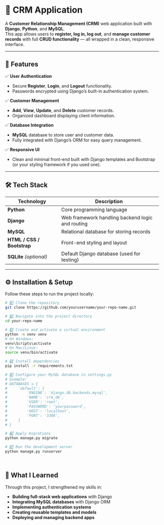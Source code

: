 # 🧩 CRM Application

A **Customer Relationship Management (CRM)** web application built with **Django**, **Python**, and **MySQL**.  
This app allows users to **register, log in, log out**, and **manage customer records** with full **CRUD functionality** — all wrapped in a clean, responsive interface.

---

## 🚀 Features

✅ **User Authentication**
- Secure **Register**, **Login**, and **Logout** functionality.
- Passwords encrypted using Django’s built-in authentication system.

✅ **Customer Management**
- **Add**, **View**, **Update**, and **Delete** customer records.
- Organized dashboard displaying client information.

✅ **Database Integration**
- **MySQL** database to store user and customer data.
- Fully integrated with Django’s ORM for easy query management.

✅ **Responsive UI**
- Clean and minimal front-end built with Django templates and Bootstrap (or your styling framework if you used one).

---

## 🛠️ Tech Stack

| Technology | Description |
|-------------|-------------|
| **Python** | Core programming language |
| **Django** | Web framework handling backend logic and routing |
| **MySQL** | Relational database for storing records |
| **HTML / CSS / Bootstrap** | Front-end styling and layout |
| **SQLite** *(optional)* | Default Django database (used for testing) |

---

## ⚙️ Installation & Setup

Follow these steps to run the project locally:

```bash
# 1️⃣ Clone the repository
git clone https://github.com/yourusername/your-repo-name.git

# 2️⃣ Navigate into the project directory
cd your-repo-name

# 3️⃣ Create and activate a virtual environment
python -m venv venv
# On Windows:
venv\Scripts\activate
# On Mac/Linux:
source venv/bin/activate

# 4️⃣ Install dependencies
pip install -r requirements.txt

# 5️⃣ Configure your MySQL database in settings.py
# Example:
# DATABASES = {
#     'default': {
#         'ENGINE': 'django.db.backends.mysql',
#         'NAME': 'crm_db',
#         'USER': 'root',
#         'PASSWORD': 'yourpassword',
#         'HOST': 'localhost',
#         'PORT': '3306',
#     }
# }

# 6️⃣ Apply migrations
python manage.py migrate

# 7️⃣ Run the development server
python manage.py runserver




```
## 🧠 What I Learned

Through this project, I strengthened my skills in:
- **Building full-stack web applications** with Django  
- **Integrating MySQL databases** with Django ORM  
- **Implementing authentication systems**  
- **Creating reusable templates and models**  
- **Deploying and managing backend apps**


